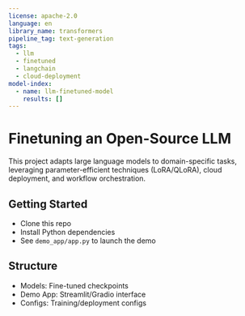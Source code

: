 ```yaml
---
license: apache-2.0
language: en
library_name: transformers
pipeline_tag: text-generation
tags:
  - llm
  - finetuned
  - langchain
  - cloud-deployment
model-index:
  - name: llm-finetuned-model
    results: []
---
```


# Finetuning an Open-Source LLM

This project adapts large language models to domain-specific tasks, leveraging parameter-efficient techniques (LoRA/QLoRA), cloud deployment, and workflow orchestration.

## Getting Started
- Clone this repo
- Install Python dependencies
- See `demo_app/app.py` to launch the demo

## Structure
- Models: Fine-tuned checkpoints
- Demo App: Streamlit/Gradio interface
- Configs: Training/deployment configs
